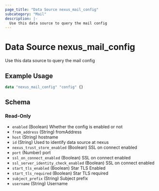 ```yaml
---
page_title: "Data Source nexus_mail_config"
subcategory: "Mail"
description: |-
  Use this data source to query the mail config
---
```

# Data Source nexus_mail_config
Use this data source to query the mail config
## Example Usage
```terraform
data "nexus_mail_config" "config" {}
```
<!-- schema generated by tfplugindocs -->
## Schema

### Read-Only

- `enabled` (Boolean) Whether the config is enabled or not
- `from_address` (String) fromAddress
- `host` (String) hostname
- `id` (String) Used to identify data source at nexus
- `nexus_trust_store_enabled` (Boolean) SSL on connect enabled
- `port` (Number) port
- `ssl_on_connect_enabled` (Boolean) SSL on connect enabled
- `ssl_server_identity_check_enabled` (Boolean) SSL on connect enabled
- `start_tls_enabled` (Boolean) Star TLS Enabled
- `start_tls_required` (Boolean) Star TLS required
- `subject_prefix` (String) Subject prefix
- `username` (String) Username
